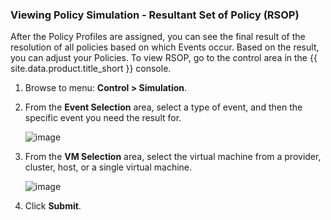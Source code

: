 ### Viewing Policy Simulation - Resultant Set of Policy (RSOP)

After the Policy Profiles are assigned, you can see the final result of the resolution of all policies based on which Events occur. Based on the result, you can adjust your Policies. To view RSOP, go to the control area in the {{ site.data.product.title_short }} console.

1. Browse to menu: **Control > Simulation**.

2.  From the **Event Selection** area, select a type of event, and then the specific event you need the result for.

    ![image](../images/1963.png)

3. From the **VM Selection** area, select the virtual machine from a provider, cluster, host, or a single virtual machine.

    ![image](../images/1962.png)

4. Click **Submit**.
